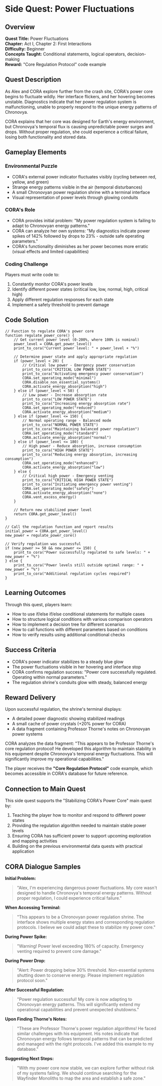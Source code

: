 # Side Quest: Power Fluctuations

## Overview

**Quest Title:** Power Fluctuations  
**Chapter:** Act I, Chapter 2: First Interactions  
**Difficulty:** Beginner  
**Concepts Taught:** Conditional statements, logical operators, decision-making  
**Reward:** "Core Regulation Protocol" code example  

## Quest Description

As Alex and CORA explore further from the crash site, CORA's power core begins to fluctuate wildly. Her interface flickers, and her hovering becomes unstable. Diagnostics indicate that her power regulation system is malfunctioning, unable to properly respond to the unique energy patterns of Chronovya.

CORA explains that her core was designed for Earth's energy environment, but Chronovya's temporal flux is causing unpredictable power surges and drops. Without proper regulation, she could experience a critical failure, losing both functionality and stored data.

## Gameplay Elements

### Environmental Puzzle
- CORA's external power indicator fluctuates visibly (cycling between red, yellow, and green)
- Strange energy patterns visible in the air (temporal disturbances)
- A small Chronovyan power regulation shrine with a terminal interface
- Visual representation of power levels through glowing conduits

### CORA's Role
- CORA provides initial problem: "My power regulation system is failing to adapt to Chronovyan energy patterns."
- CORA can analyze her own systems: "My diagnostics indicate power spikes of 142% followed by drops to 23% - outside safe operating parameters."
- CORA's functionality diminishes as her power becomes more erratic (visual effects and limited capabilities)

### Coding Challenge
Players must write code to:
1. Constantly monitor CORA's power levels
2. Identify different power states (critical low, low, normal, high, critical high)
3. Apply different regulation responses for each state
4. Implement a safety threshold to prevent damage

## Code Solution

```chronovyan
// Function to regulate CORA's power core
function regulate_power_core() {
    // Get current power level (0-200%, where 100% is nominal)
    power_level = CORA.get_power_level()
    print_to_cora("Current power level: " + power_level + "%")
    
    // Determine power state and apply appropriate regulation
    if (power_level < 20) {
        // Critical low power - Emergency power conservation
        print_to_cora("CRITICAL LOW POWER STATE")
        print_to_cora("Activating emergency power conservation")
        CORA.set_operating_mode("minimal")
        CORA.disable_non_essential_systems()
        CORA.activate_energy_absorption("high")
    } else if (power_level < 50) {
        // Low power - Increase absorption rate
        print_to_cora("LOW POWER STATE")
        print_to_cora("Increasing energy absorption rate")
        CORA.set_operating_mode("reduced")
        CORA.activate_energy_absorption("medium")
    } else if (power_level <= 150) {
        // Normal operating range - Balanced mode
        print_to_cora("NORMAL POWER STATE")
        print_to_cora("Maintaining balanced power regulation")
        CORA.set_operating_mode("standard")
        CORA.activate_energy_absorption("normal")
    } else if (power_level <= 180) {
        // High power - Reduce absorption, increase consumption
        print_to_cora("HIGH POWER STATE")
        print_to_cora("Reducing energy absorption, increasing consumption")
        CORA.set_operating_mode("enhanced")
        CORA.activate_energy_absorption("low")
    } else {
        // Critical high power - Emergency venting
        print_to_cora("CRITICAL HIGH POWER STATE")
        print_to_cora("Initiating emergency power venting")
        CORA.set_operating_mode("safety")
        CORA.activate_energy_absorption("none")
        CORA.vent_excess_energy()
    }
    
    // Return new stabilized power level
    return CORA.get_power_level()
}

// Call the regulation function and report results
initial_power = CORA.get_power_level()
new_power = regulate_power_core()

// Verify regulation was successful
if (new_power >= 50 && new_power <= 150) {
    print_to_cora("Power successfully regulated to safe levels: " + new_power + "%")
} else {
    print_to_cora("Power levels still outside optimal range: " + new_power + "%")
    print_to_cora("Additional regulation cycles required")
}
```

## Learning Outcomes

Through this quest, players learn:
- How to use if/else if/else conditional statements for multiple cases
- How to structure logical conditions with various comparison operators
- How to implement a decision tree for different scenarios
- How to call functions with different parameters based on conditions
- How to verify results using additional conditional checks

## Success Criteria
- CORA's power indicator stabilizes to a steady blue glow
- The power fluctuations visible in her hovering and interface stop
- CORA confirms regulation success: "Power core successfully regulated. Operating within normal parameters."
- The regulation shrine's conduits glow with steady, balanced energy

## Reward Delivery

Upon successful regulation, the shrine's terminal displays:
- A detailed power diagnostic showing stabilized readings
- A small cache of power crystals (+20% power for CORA)
- A data fragment containing Professor Thorne's notes on Chronovyan power systems

CORA analyzes the data fragment: "This appears to be Professor Thorne's core regulation protocol! He developed this algorithm to maintain stability in his equipment despite Chronovya's temporal energy fluctuations. This will significantly improve my operational capabilities."

The player receives the **"Core Regulation Protocol"** code example, which becomes accessible in CORA's database for future reference.

## Connection to Main Quest

This side quest supports the "Stabilizing CORA's Power Core" main quest by:
1. Teaching the player how to monitor and respond to different power states
2. Providing the regulation algorithm needed to maintain stable power levels
3. Ensuring CORA has sufficient power to support upcoming exploration and mapping activities
4. Building on the previous environmental data quests with practical application

## CORA Dialogue Samples

**Initial Problem:**
> "Alex, I'm experiencing dangerous power fluctuations. My core wasn't designed to handle Chronovya's temporal energy patterns. Without proper regulation, I could experience critical failure."

**When Accessing Terminal:**
> "This appears to be a Chronovyan power regulation shrine. The interface shows multiple energy states and corresponding regulation protocols. I believe we could adapt these to stabilize my power core."

**During Power Spike:**
> "Warning! Power level exceeding 180% of capacity. Emergency venting required to prevent core damage."

**During Power Drop:**
> "Alert: Power dropping below 30% threshold. Non-essential systems shutting down to conserve energy. Please implement regulation protocol soon."

**After Successful Regulation:**
> "Power regulation successful! My core is now adapting to Chronovyan energy patterns. This will significantly extend my operational capabilities and prevent unexpected shutdowns."

**Upon Finding Thorne's Notes:**
> "These are Professor Thorne's power regulation algorithms! He faced similar challenges with his equipment. His notes indicate that Chronovyan energy follows temporal patterns that can be predicted and managed with the right protocols. I've added this example to my database."

**Suggesting Next Steps:**
> "With my power core now stable, we can explore further without risk of my systems failing. We should continue searching for the Wayfinder Monoliths to map the area and establish a safe zone." 